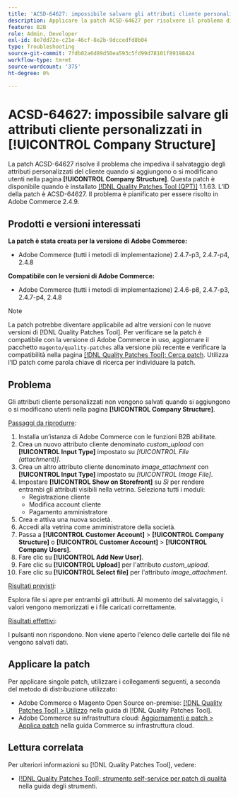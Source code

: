 ```yaml
---
title: 'ACSD-64627: impossibile salvare gli attributi cliente personalizzati in [!UICONTROL Company Structure]'
description: Applicare la patch ACSD-64627 per risolvere il problema di Adobe Commerce che impedisce il salvataggio degli attributi personalizzati dei clienti durante l'aggiunta o la modifica di utenti in [!UICONTROL Company Structure].
feature: B2B
role: Admin, Developer
exl-id: 8e7dd72e-c21e-46cf-8e2b-9dccedfd8b04
type: Troubleshooting
source-git-commit: 7fdb02a6d89d50ea593c5fd99d78101f89198424
workflow-type: tm+mt
source-wordcount: '375'
ht-degree: 0%

---
```


# ACSD-64627: impossibile salvare gli attributi cliente personalizzati in [!UICONTROL Company Structure]

La patch ACSD-64627 risolve il problema che impediva il salvataggio degli attributi personalizzati del cliente quando si aggiungono o si modificano utenti nella pagina **[!UICONTROL Company Structure]**. Questa patch è disponibile quando è installato [[!DNL Quality Patches Tool (QPT)]](/help/tools/quality-patches-tool/quality-patches-tool-to-self-serve-quality-patches.md) 1.1.63. L’ID della patch è ACSD-64627. Il problema è pianificato per essere risolto in Adobe Commerce 2.4.9.

## Prodotti e versioni interessati

**La patch è stata creata per la versione di Adobe Commerce:**

* Adobe Commerce (tutti i metodi di implementazione) 2.4.7-p3, 2.4.7-p4, 2.4.8

**Compatibile con le versioni di Adobe Commerce:**

* Adobe Commerce (tutti i metodi di implementazione) 2.4.6-p8, 2.4.7-p3, 2.4.7-p4, 2.4.8

>[!NOTE]
>
>La patch potrebbe diventare applicabile ad altre versioni con le nuove versioni di [!DNL Quality Patches Tool]. Per verificare se la patch è compatibile con la versione di Adobe Commerce in uso, aggiornare il pacchetto `magento/quality-patches` alla versione più recente e verificare la compatibilità nella pagina [[!DNL Quality Patches Tool]: Cerca patch](https://experienceleague.adobe.com/tools/commerce-quality-patches/index.html). Utilizza l’ID patch come parola chiave di ricerca per individuare la patch.

## Problema

Gli attributi cliente personalizzati non vengono salvati quando si aggiungono o si modificano utenti nella pagina **[!UICONTROL Company Structure]**.

<u>Passaggi da riprodurre</u>:

1. Installa un’istanza di Adobe Commerce con le funzioni B2B abilitate.
1. Crea un nuovo attributo cliente denominato *custom_upload* con **[!UICONTROL Input Type]** impostato su *[!UICONTROL File (attachment)]*.
1. Crea un altro attributo cliente denominato *image_attachment* con **[!UICONTROL Input Type]** impostato su *[!UICONTROL Image File]*.
1. Impostare **[!UICONTROL Show on Storefront]** su *Sì* per rendere entrambi gli attributi visibili nella vetrina. Seleziona tutti i moduli:
   * Registrazione cliente
   * Modifica account cliente
   * Pagamento amministratore
1. Crea e attiva una nuova società.
1. Accedi alla vetrina come amministratore della società.
1. Passa a **[!UICONTROL Customer Account]** > **[!UICONTROL Company Structure]** o **[!UICONTROL Customer Account]** > **[!UICONTROL Company Users]**.
1. Fare clic su **[!UICONTROL Add New User]**.
1. Fare clic su **[!UICONTROL Upload]** per l&#39;attributo *custom_upload*.
1. Fare clic su **[!UICONTROL Select file]** per l&#39;attributo *image_attachment*.

<u>Risultati previsti</u>:

Esplora file si apre per entrambi gli attributi. Al momento del salvataggio, i valori vengono memorizzati e i file caricati correttamente.

<u>Risultati effettivi</u>:

I pulsanti non rispondono. Non viene aperto l&#39;elenco delle cartelle dei file né vengono salvati dati.

## Applicare la patch

Per applicare singole patch, utilizzare i collegamenti seguenti, a seconda del metodo di distribuzione utilizzato:

* Adobe Commerce o Magento Open Source on-premise: [[!DNL Quality Patches Tool] > Utilizzo](/help/tools/quality-patches-tool/usage.md) nella guida di [!DNL Quality Patches Tool].
* Adobe Commerce su infrastruttura cloud: [Aggiornamenti e patch > Applica patch](https://experienceleague.adobe.com/docs/commerce-cloud-service/user-guide/develop/upgrade/apply-patches.html) nella guida Commerce su infrastruttura cloud.

## Lettura correlata

Per ulteriori informazioni su [!DNL Quality Patches Tool], vedere:

* [[!DNL Quality Patches Tool]: strumento self-service per patch di qualità](/help/tools/quality-patches-tool/quality-patches-tool-to-self-serve-quality-patches.md) nella guida degli strumenti.
